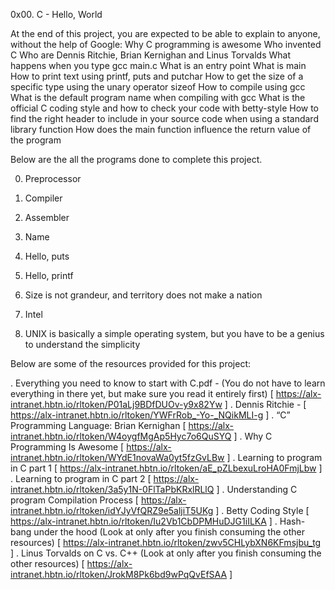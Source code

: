 0x00. C - Hello, World

At the end of this project, you are expected to be able to explain to anyone, without the help of Google:
Why C programming is awesome
Who invented C
Who are Dennis Ritchie, Brian Kernighan and Linus Torvalds
What happens when you type gcc main.c
What is an entry point
What is main
How to print text using printf, puts and putchar
How to get the size of a specific type using the unary operator sizeof
How to compile using gcc
What is the default program name when compiling with gcc
What is the official C coding style and how to check your code with betty-style
How to find the right header to include in your source code when using a standard library function
How does the main function influence the return value of the program

 Below are the all the programs done to complete this project.

0. Preprocessor

1. Compiler

2. Assembler

3. Name

4. Hello, puts

5. Hello, printf

6. Size is not grandeur, and territory does not make a nation

7. Intel

8. UNIX is basically a simple operating system, but you have to be a genius to understand the simplicity

  Below are some of the resources provided for this project:

. Everything you need to know to start with C.pdf - (You do not have to learn everything in there yet, but make sure you read it entirely first) [  https://alx-intranet.hbtn.io/rltoken/P01aLj9BDfDUOv-y9x82Yw ]
. Dennis Ritchie - [ https://alx-intranet.hbtn.io/rltoken/YWFrRob_-Yo-_NQikMLI-g ]
. “C” Programming Language: Brian Kernighan [ https://alx-intranet.hbtn.io/rltoken/W4oygfMgAp5Hyc7o6QuSYQ ]
. Why C Programming Is Awesome [ https://alx-intranet.hbtn.io/rltoken/WYdE1novaWa0yt5fzGvLBw ]
. Learning to program in C part 1 [ https://alx-intranet.hbtn.io/rltoken/aE_pZLbexuLroHA0FmjLbw ]
. Learning to program in C part 2 [ https://alx-intranet.hbtn.io/rltoken/3a5y1N-0FlTaPbKRxlRLlQ ]
. Understanding C program Compilation Process [ https://alx-intranet.hbtn.io/rltoken/idYJyVfQRZ9e5aljiT5UKg ]
. Betty Coding Style [ https://alx-intranet.hbtn.io/rltoken/Iu2Vb1CbDPMHuDJG1iILKA ]
. Hash-bang under the hood (Look at only after you finish consuming the other resources) [ https://alx-intranet.hbtn.io/rltoken/zwv5CHLybXN6KFmsjbu_tg ]
. Linus Torvalds on C vs. C++ (Look at only after you finish consuming the other resources) [ https://alx-intranet.hbtn.io/rltoken/JrokM8Pk6bd9wPqQvEfSAA ]
